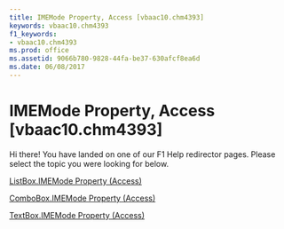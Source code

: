 ```yaml
---
title: IMEMode Property, Access [vbaac10.chm4393]
keywords: vbaac10.chm4393
f1_keywords:
- vbaac10.chm4393
ms.prod: office
ms.assetid: 9066b780-9828-44fa-be37-630afcf8ea6d
ms.date: 06/08/2017
---
```



# IMEMode Property, Access [vbaac10.chm4393]

Hi there! You have landed on one of our F1 Help redirector pages. Please select the topic you were looking for below.

[ListBox.IMEMode Property (Access)](http://msdn.microsoft.com/library/82f9dc6e-7132-d98c-7c5f-6ed2f0b1e552%28Office.15%29.aspx)

[ComboBox.IMEMode Property (Access)](http://msdn.microsoft.com/library/117b9f33-004e-40f9-7ec9-bb397fda33c0%28Office.15%29.aspx)

[TextBox.IMEMode Property (Access)](http://msdn.microsoft.com/library/fa4adf03-7c20-eade-4a28-e3c3ac64ebc3%28Office.15%29.aspx)

